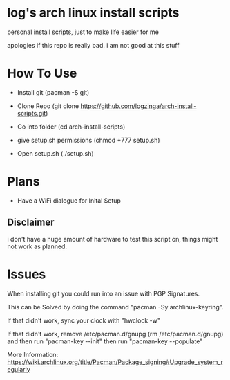 # log's arch linux install scripts
personal install scripts, just to make life easier for me

apologies if this repo is really bad. i am not good at this stuff

# How To Use

* Install git (pacman -S git)

* Clone Repo (git clone https://github.com/logzinga/arch-install-scripts.git)

* Go into folder (cd arch-install-scripts)

* give setup.sh permissions (chmod +777 setup.sh)

* Open setup.sh (./setup.sh)

# Plans
* Have a WiFi dialogue for Inital Setup

## Disclaimer

i don't have a huge amount of hardware to test this script on, things might not work as planned.

# Issues

When installing git you could run into an issue with PGP Signatures.

This can be Solved by doing the command "pacman -Sy archlinux-keyring".

If that didn't work, sync your clock with "hwclock -w"

If that didn't work, remove /etc/pacman.d/gnupg (rm /etc/pacman.d/gnupg) and then run "pacman-key --init" then run "pacman-key --populate"

More Information: https://wiki.archlinux.org/title/Pacman/Package_signing#Upgrade_system_regularly
